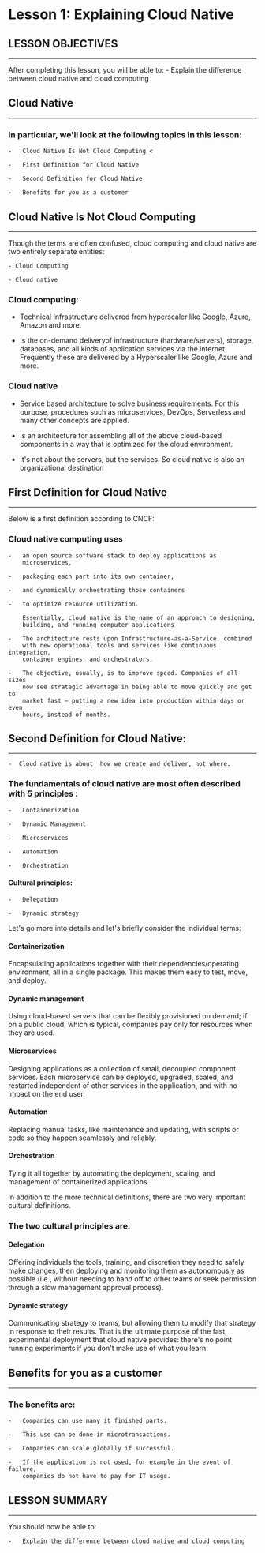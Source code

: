 # Lesson 1:  Explaining Cloud Native

##  LESSON OBJECTIVES
---
After completing this lesson, you will be able to:
    -   Explain the difference between cloud native and cloud computing

## Cloud Native
---
### In particular, we'll look at the following topics in this lesson:

    -   Cloud Native Is Not Cloud Computing <
    
    -   First Definition for Cloud Native
    
    -   Second Definition for Cloud Native
    
    -   Benefits for you as a customer


## Cloud Native Is Not Cloud Computing
---
Though the terms are often confused, cloud computing and cloud native
are two entirely separate entities:

    - Cloud Computing
            
    - Cloud native

### Cloud computing:

-   Technical Infrastructure delivered from hyperscaler like Google,
    Azure, Amazon and more.

-   Is the on-demand deliveryof infrastructure (hardware/servers),
    storage, databases, and all kinds of application services via the
    internet. Frequently these are delivered by a Hyperscaler like
    Google, Azure and more.

### Cloud native

-   Service based architecture to solve business requirements. For this
    purpose, procedures such as microservices, DevOps, Serverless and
    many other concepts are applied.

-   Is an architecture for assembling all of the above cloud-based
    components in a way that is optimized for the cloud environment.

-   It's not about the servers, but the services. So cloud native is
    also an organizational destination

## First Definition for Cloud Native
---
 Below is a first definition according to CNCF:
### Cloud native computing uses

    -   an open source software stack to deploy applications as
        microservices,
    
    -   packaging each part into its own container,
    
    -   and dynamically orchestrating those containers
    
    -   to optimize resource utilization.
    
        Essentially, cloud native is the name of an approach to designing,
        building, and running computer applications
    
    -   The architecture rests upon Infrastructure-as-a-Service, combined
        with new operational tools and services like continuous integration,
        container engines, and orchestrators.
    
    -   The objective, usually, is to improve speed. Companies of all sizes
        now see strategic advantage in being able to move quickly and get to
        market fast — putting a new idea into production within days or even
        hours, instead of months.

## Second Definition for Cloud Native:
---
    -  Cloud native is about  how we create and deliver, not where.


### The fundamentals of cloud native are most often described with 5 principles :

    -   Containerization
    
    -   Dynamic Management
    
    -   Microservices
    
    -   Automation
    
    -   Orchestration

#### Cultural principles:

    -   Delegation
    
    -   Dynamic strategy

Let's go more into details and let's briefly consider the individual terms:

#### Containerization

Encapsulating applications together with their dependencies/operating
environment, all in a single package. This makes them easy to test,
move, and deploy.

#### Dynamic management

 Using cloud-based servers that can be flexibly provisioned on demand;
if on a public cloud, which is typical, companies pay only for
resources when they are used.

#### Microservices


Designing applications as a collection of small, decoupled component
services. Each microservice can be deployed, upgraded, scaled, and
restarted independent of other services in the application, and with
no impact on the end user.

#### Automation

 Replacing manual tasks, like maintenance and updating, with scripts or
code so they happen seamlessly and reliably.

#### Orchestration

Tying it all together by automating the deployment, scaling, and
management of containerized applications.

In addition to the more technical definitions, there are two very
important cultural definitions.

### The two cultural principles are:

#### Delegation

Offering individuals the tools, training, and discretion they need to
safely make changes, then deploying and monitoring them as
 autonomously as possible (i.e., without needing to hand off to other
 teams or seek permission through a slow management approval process).

#### Dynamic strategy

 Communicating strategy to teams, but allowing them to modify that
 strategy in response to their results. That is the ultimate purpose of
 the fast, experimental deployment that cloud native provides: there's
 no point running experiments if you don't make use of what you learn.

## Benefits for you as a customer
---
### The benefits are:

    -   Companies can use many it finished parts.
    
    -   This use can be done in microtransactions.
    
    -   Companies can scale globally if successful.
    
    -   If the application is not used, for example in the event of failure,
        companies do not have to pay for IT usage.

## LESSON SUMMARY
---
 You should now be able to:

    -   Explain the difference between cloud native and cloud computing
